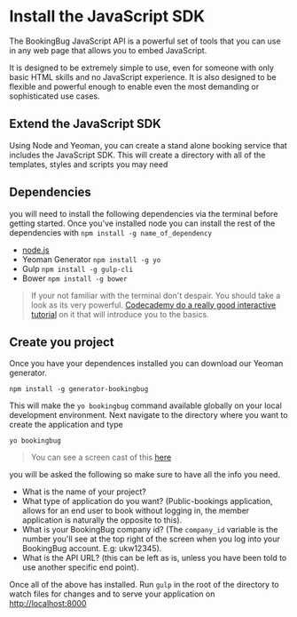 # Install the JavaScript SDK
The BookingBug JavaScript API is a powerful set of tools that you can use in any web page that allows you to embed JavaScript.

It is designed to be extremely simple to use, even for someone with only basic HTML skills and no JavaScript experience. It is also designed to be flexible and powerful enough to enable even the most demanding or sophisticated use cases.

## Extend the JavaScript SDK

Using Node and Yeoman, you can create a stand alone booking service that includes the JavaScript SDK. This will create a directory with all of the templates, styles and scripts you may need

## Dependencies
you will need to install the following dependencies via the terminal before getting started. Once you've installed node you can install the rest of the dependencies with `npm install -g name_of_dependency`

- [node.js](https://nodejs.org/en/)
- Yeoman Generator `npm install -g yo`
- Gulp `npm install -g gulp-cli`
- Bower `npm install -g bower`

> If your not familiar with the terminal don't despair. You should take a look as its very powerful. [Codecademy do a really good interactive tutorial](https://www.codecademy.com/ru/courses/learn-the-command-line/lessons/navigation/exercises/your-first-command) on it that will introduce you to the basics.

## Create you project
Once you have your dependences installed you can download our Yeoman generator.

```
npm install -g generator-bookingbug
```

This will make the `yo bookingbug` command available globally on your local development environment. Next navigate to the directory where you want to create the application and type 

```
yo bookingbug
```

> You can see a screen cast of this [here](https://drive.google.com/file/d/0BySZotrqAKdcWFdjM0tVLUVkUjA/view)

you will be asked the following so make sure to have all the info you need.

- What is the name of your project?
- What type of application do you want? (Public-bookings application, allows for an end user to book without logging in, the member application is naturally the opposite to this).
- What is your BookingBug company id? (The `company_id` variable is the number you'll see at the top right of the screen when you log into your BookingBug account. E.g: ukw12345).
- What is the API URL? (this can be left as is, unless you have been told to use another specific end point).

Once all of the above has installed. Run `gulp` in the root of the directory to watch files for changes and to serve your application on [http://localhost:8000](http://localhost:8000)